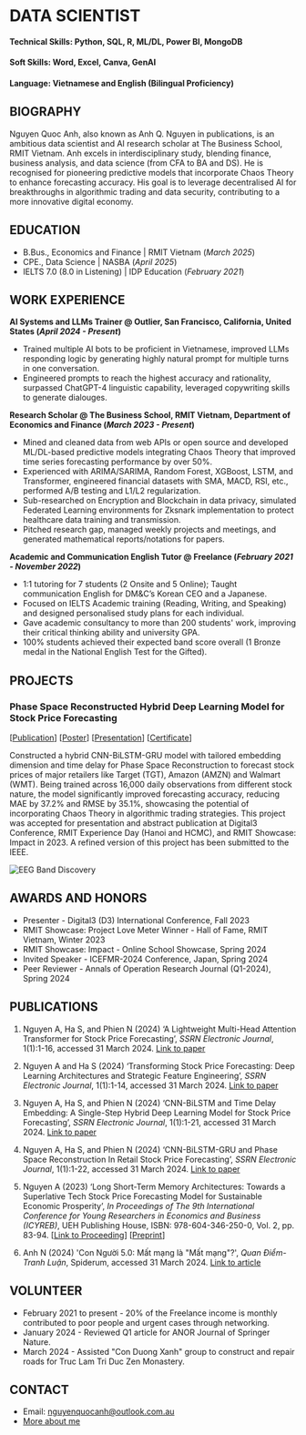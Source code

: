 # DATA SCIENTIST 

#### Technical Skills: Python, SQL, R, ML/DL, Power BI, MongoDB
#### Soft Skills: Word, Excel, Canva, GenAI
#### Language: Vietnamese and English (Bilingual Proficiency)


## BIOGRAPHY  
Nguyen Quoc Anh, also known as Anh Q. Nguyen in publications, is an ambitious data scientist and AI research scholar at The Business School, RMIT Vietnam. Anh excels in interdisciplinary study, blending finance, business analysis, and data science (from CFA to BA and DS). He is recognised for pioneering predictive models that incorporate Chaos Theory to enhance forecasting accuracy. His goal is to leverage decentralised AI for breakthroughs in algorithmic trading and data security, contributing to a more innovative digital economy.


## EDUCATION
- B.Bus., Economics and Finance | RMIT Vietnam (_March 2025_)								       		
- CPE., Data Science | NASBA  (_April 2025_)	 	
- IELTS 7.0 (8.0 in Listening) | IDP Education (_February 2021_)								       		


## WORK EXPERIENCE
**AI Systems and LLMs Trainer @ Outlier, San Francisco, California, United States (_April 2024 - Present_)**
- Trained multiple AI bots to be proficient in Vietnamese, improved LLMs responding logic by generating highly natural prompt for multiple turns in one conversation.
- Engineered prompts to reach the highest accuracy and rationality, surpassed ChatGPT-4 linguistic capability, leveraged copywriting skills to generate dialouges. 
  
**Research Scholar @ The Business School, RMIT Vietnam, Department of Economics and Finance (_March 2023 - Present_)**
- Mined and cleaned data from web APIs or open source and developed ML/DL-based predictive models integrating Chaos Theory that improved time series forecasting performance by over 50%.
- Experienced with ARIMA/SARIMA, Random Forest, XGBoost, LSTM, and Transformer, engineered financial datasets with SMA, MACD, RSI, etc., performed A/B testing and L1/L2 regularization.  
- Sub-researched on Encryption and Blockchain in data privacy, simulated Federated Learning environments for Zksnark implementation to protect healthcare data training and transmission.
- Pitched research gap, managed weekly projects and meetings, and generated mathematical reports/notations for papers. 

**Academic and Communication English Tutor @ Freelance (_February 2021 - November 2022_)**
- 1:1 tutoring for 7 students  (2 Onsite and 5 Online); Taught communication English for DM&C’s Korean CEO and a Japanese.  
- Focused on IELTS Academic training (Reading, Writing, and Speaking) and designed personalised study plans for each individual.
- Gave academic consultancy to more than 200 students' work, improving their critical thinking ability and university GPA. 
- 100% students achieved their expected band score overall (1 Bronze medal in the National English Test for the Gifted).


## PROJECTS
### Phase Space Reconstructed Hybrid Deep Learning Model for Stock Price Forecasting
[[Publication](https://dx.doi.org/10.2139/ssrn.4729759)] [[Poster](https://drive.google.com/file/d/17MK5haNZRQVOfrIkB0W8WmQ2xbV5spam/view)] [[Presentation](https://drive.google.com/file/d/1zX1CkDwcXVwKcjbFDhl0hmS6ljlWbj6G/view)] [[Certificate](https://drive.google.com/file/d/1iinbKE5oRFV3oaostxl5UVft7uJR7oTe/view?usp=sharing)]

Constructed a hybrid CNN-BiLSTM-GRU model with tailored embedding dimension and time delay for Phase Space Reconstruction to forecast stock prices of major retailers like Target (TGT), Amazon (AMZN) and Walmart (WMT). Being trained across 16,000 daily observations from different stock nature, the model significantly improved forecasting accuracy, reducing MAE by 37.2% and RMSE by 35.1%, showcasing the potential of incorporating Chaos Theory in algorithmic trading strategies. This project was accepted for presentation and abstract publication at Digital3 Conference, RMIT Experience Day (Hanoi and HCMC), and RMIT Showcase: Impact in 2023. A refined version of this project has been submitted to the IEEE.


![EEG Band Discovery](/assets:img/PSR2.png)


## AWARDS AND HONORS
- Presenter - Digital3 (D3) International Conference, Fall 2023
- RMIT Showcase: Project Love Meter Winner - Hall of Fame, RMIT Vietnam, Winter 2023
- RMIT Showcase: Impact - Online School Showcase, Spring 2024
- Invited Speaker - ICEFMR-2024 Conference, Japan, Spring 2024
- Peer Reviewer - Annals of Operation Research Journal (Q1-2024), Spring 2024


## PUBLICATIONS

1. Nguyen A, Ha S, and Phien N (2024) ‘A Lightweight Multi-Head Attention Transformer for Stock Price Forecasting’, _SSRN Electronic Journal_, 1(1):1-16, accessed 31 March 2024. [Link to paper](https://dx.doi.org/10.2139/ssrn.4729648)

2. Nguyen A and Ha S (2024) ‘Transforming Stock Price Forecasting: Deep Learning Architectures and Strategic Feature Engineering’, _SSRN Electronic Journal_, 1(1):1-14, accessed 31 March 2024. [Link to paper](https://dx.doi.org/10.2139/ssrn.4729146)

3. Nguyen A, Ha S, and Phien N (2024) ‘CNN-BiLSTM and Time Delay Embedding: A Single-Step Hybrid Deep Learning Model for Stock Price Forecasting’, _SSRN Electronic Journal_, 1(1):1-21, accessed 31 March 2024. [Link to paper](https://dx.doi.org/10.2139/ssrn.4729187)

4. Nguyen A, Ha S, and Phien N (2024) ‘CNN-BiLSTM-GRU and Phase Space Reconstruction In Retail Stock Price Forecasting’, _SSRN Electronic Journal_, 1(1):1-22, accessed 31 March 2024. [Link to paper](https://dx.doi.org/10.2139/ssrn.4729759)

5. Nguyen A (2023) ‘Long Short-Term Memory Architectures: Towards a Superlative Tech Stock Price Forecasting Model for Sustainable Economic Prosperity’, _In Proceedings of The 9th International Conference for Young Researchers in Economics and Business (ICYREB)_, UEH Publishing House, 
ISBN: 978-604-346-250-0, Vol. 2, pp. 83-94. [[Link to Proceeding](https://drive.google.com/file/d/1XiUSEfra9VufPb-QYQs_l5Nc1UtGMXXd/view)] [[Preprint](https://papers.ssrn.com/sol3/papers.cfm?abstract_id=4729192)]

6. Anh N (2024) 'Con Người 5.0: Mất mạng là "Mất mạng"?', _Quan Điểm-Tranh Luận_, Spiderum, accessed 31 March 2024. [Link to article](https://spiderum.com/bai-dang/Con-Nguoi-50-Mat-mang-la-Mat-mang-jISIcBanfAMb)

## VOLUNTEER 
- February 2021 to present - 20% of the Freelance income is monthly contributed to poor people and urgent cases through networking.
- January 2024 - Reviewed Q1 article for ANOR Journal of Springer Nature.
- March 2024 - Assisted "Con Duong Xanh"  group to construct and repair roads for Truc Lam Tri Duc Zen Monastery.

## CONTACT
- Email: [nguyenquocanh@outlook.com.au](mailto:nguyenquocanh@outlook.com.au)
- [More about me](https://linktr.ee/anhthescientist?utm_source=linktree_profile_share&ltsid=9745143c-51d0-4e08-9aeb-3b4ae5741f8f)



